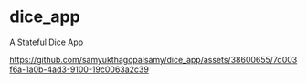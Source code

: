 # dice_app

A Stateful Dice App

https://github.com/samyukthagopalsamy/dice_app/assets/38600655/7d003f6a-1a0b-4ad3-9100-19c0063a2c39
